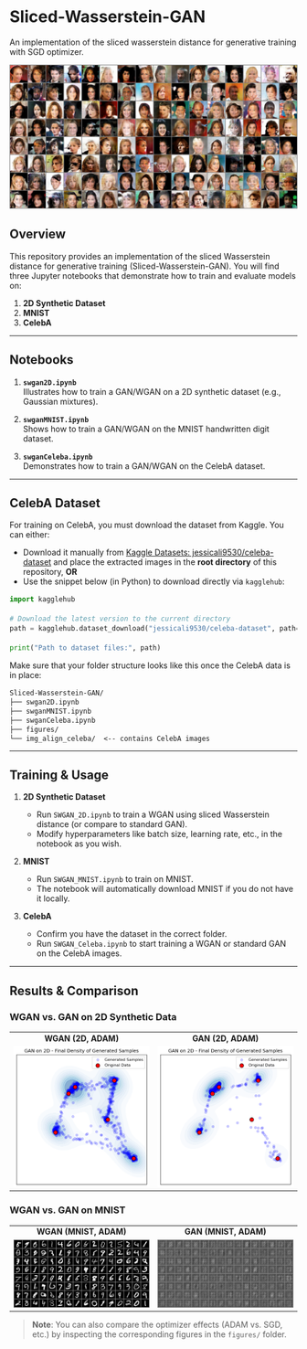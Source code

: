 # Sliced-Wasserstein-GAN
An implementation of the sliced wasserstein distance for generative training with SGD optimizer.

<p align="center">
  <img src="figures/WGAN_Celeba_ADAM.png" width="600" />
</p>

## Overview

This repository provides an implementation of the sliced Wasserstein distance for generative training (Sliced-Wasserstein-GAN). You will find three Jupyter notebooks that demonstrate how to train and evaluate models on:
1. **2D Synthetic Dataset**
2. **MNIST**
3. **CelebA**

---

## Notebooks

1. **`swgan2D.ipynb`**  
   Illustrates how to train a GAN/WGAN on a 2D synthetic dataset (e.g., Gaussian mixtures).

2. **`swganMNIST.ipynb`**  
   Shows how to train a GAN/WGAN on the MNIST handwritten digit dataset.

3. **`swganCeleba.ipynb`**  
   Demonstrates how to train a GAN/WGAN on the CelebA dataset.  

---

## CelebA Dataset

For training on CelebA, you must download the dataset from Kaggle. You can either:
- Download it manually from [Kaggle Datasets: jessicali9530/celeba-dataset](https://www.kaggle.com/datasets/jessicali9530/celeba-dataset) and place the extracted images in the **root directory** of this repository, **OR**
- Use the snippet below (in Python) to download directly via `kagglehub`:

```python
import kagglehub

# Download the latest version to the current directory
path = kagglehub.dataset_download("jessicali9530/celeba-dataset", path=".")

print("Path to dataset files:", path)
```

Make sure that your folder structure looks like this once the CelebA data is in place:

```
Sliced-Wasserstein-GAN/
├── swgan2D.ipynb
├── swganMNIST.ipynb
├── swganCeleba.ipynb
├── figures/
└── img_align_celeba/  <-- contains CelebA images
```

---

## Training & Usage

1. **2D Synthetic Dataset**  
   - Run `SWGAN_2D.ipynb` to train a WGAN using sliced Wasserstein distance (or compare to standard GAN).
   - Modify hyperparameters like batch size, learning rate, etc., in the notebook as you wish.

2. **MNIST**  
   - Run `SWGAN_MNIST.ipynb` to train on MNIST.  
   - The notebook will automatically download MNIST if you do not have it locally.

3. **CelebA**  
   - Confirm you have the dataset in the correct folder.  
   - Run `SWGAN_Celeba.ipynb` to start training a WGAN or standard GAN on the CelebA images.

---

## Results & Comparison

### WGAN vs. GAN on 2D Synthetic Data

<table>
  <tr>
    <td align="center"><strong>WGAN (2D, ADAM)</strong></td>
    <td align="center"><strong>GAN (2D, ADAM)</strong></td>
  </tr>
  <tr>
    <td><img src="figures/WGAN_2D_ADAM.png" width="300" /></td>
    <td><img src="figures/GAN_2D_ADAM.png" width="300" /></td>
  </tr>
</table>

### WGAN vs. GAN on MNIST

<table>
  <tr>
    <td align="center"><strong>WGAN (MNIST, ADAM)</strong></td>
    <td align="center"><strong>GAN (MNIST, ADAM)</strong></td>
  </tr>
  <tr>
    <td><img src="figures/WGAN_MNIST_ADAM.png" width="300" /></td>
    <td><img src="figures/GAN_MNIST_ADAM.png" width="300" /></td>
  </tr>
</table>

> **Note**: You can also compare the optimizer effects (ADAM vs. SGD, etc.) by inspecting the corresponding figures in the `figures/` folder.

